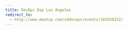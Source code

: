 ```yaml
---
title: DevOps Day Los Angeles
redirect_to:
  - http://www.meetup.com/sddevops/events/102639252/
---
```

